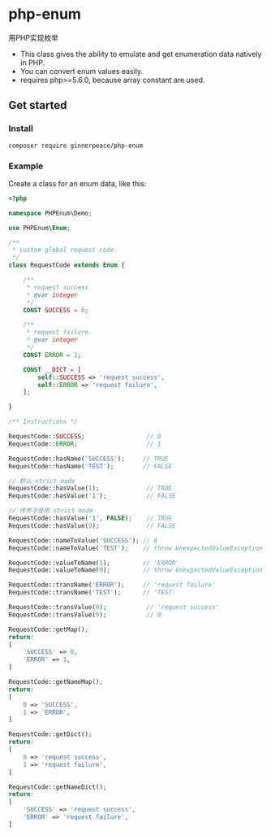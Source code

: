 # php-enum
用PHP实现枚举

- This class gives the ability to emulate and get enumeration data natively in PHP.
- You can convert enum values easily.
- requires php>=5.6.0, because array constant are used.

## Get started

### Install
```shell
composer require ginnerpeace/php-enum
```

### Example
Create a class for an enum data, like this:
```php
<?php

namespace PHPEnum\Demo;

use PHPEnum\Enum;

/**
 * custom global request code
 */
class RequestCode extends Enum {

    /**
     * request success
     * @var integer
     */
    CONST SUCCESS = 0;

    /**
     * request failure
     * @var integer
     */
    CONST ERROR = 1;

    CONST __DICT = [
        self::SUCCESS => 'request success',
        self::ERROR => 'request failure',
    ];

}

/** Instructions */

RequestCode::SUCCESS;                 // 0
RequestCode::ERROR;                   // 1

RequestCode::hasName('SUCCESS');     // TRUE
RequestCode::hasName('TEST');        // FALSE

// 默认 strict mode
RequestCode::hasValue(1);             // TRUE
RequestCode::hasValue('1');           // FALSE

// 传参不使用 strict mode
RequestCode::hasValue('1', FALSE);    // TRUE
RequestCode::hasValue(9);             // FALSE

RequestCode::nameToValue('SUCCESS'); // 0
RequestCode::nameToValue('TEST');    // throw UnexpectedValueException

RequestCode::valueToName(1);         // 'ERROR'
RequestCode::valueToName(9);         // throw UnexpectedValueException

RequestCode::transName('ERROR');     // 'request failure'
RequestCode::transName('TEST');      // 'TEST'

RequestCode::transValue(0);           // 'request success'
RequestCode::transValue(9);           // 9

RequestCode::getMap();
return:
[
    'SUCCESS' => 0,
    'ERROR' => 1,
]

RequestCode::getNameMap();
return:
[
    0 => 'SUCCESS',
    1 => 'ERROR',
]

RequestCode::getDict();
return:
[
    0 => 'request success',
    1 => 'request failure',
]

RequestCode::getNameDict();
return:
[
    'SUCCESS' => 'request success',
    'ERROR' => 'request failure',
]

```
